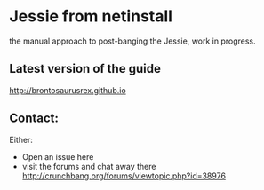 # Jessie from netinstall

the manual approach to post-banging the Jessie, work in progress.

## Latest version of the guide
<http://brontosaurusrex.github.io>

## Contact:
Either:
- Open an issue here
- visit the forums and chat away there
<http://crunchbang.org/forums/viewtopic.php?id=38976>
